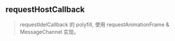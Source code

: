 ## requestHostCallback
> requestIdelCallback 的 polyfill, 使用 requestAnimationFrame & MessageChannel 实现。



